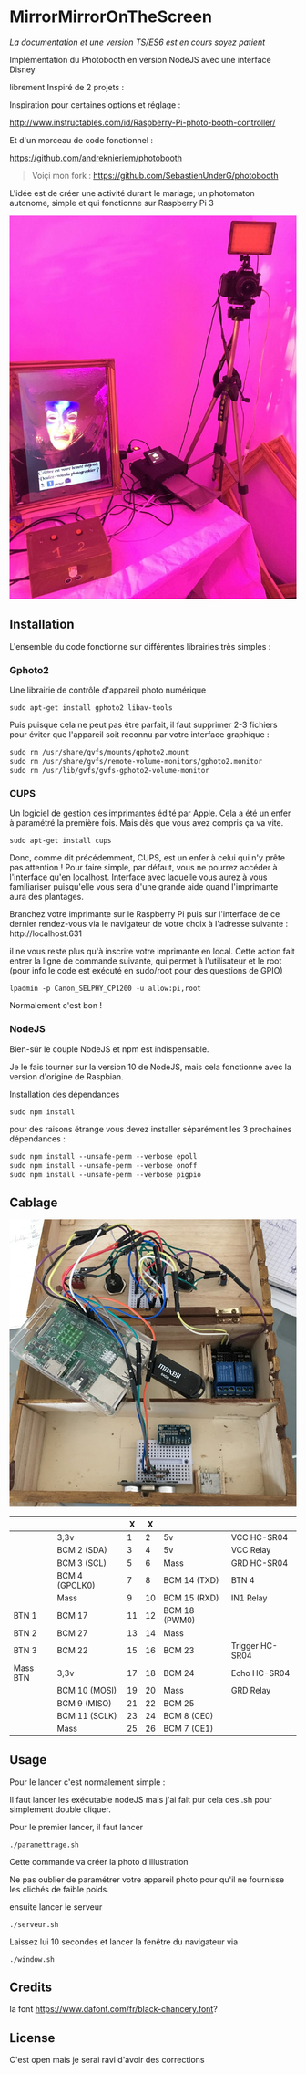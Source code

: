 
# MirrorMirrorOnTheScreen

_La documentation et une version TS/ES6 est en cours soyez patient_

Implémentation du Photobooth en version NodeJS avec une interface Disney

librement Inspiré de 2 projets :

Inspiration pour certaines options et réglage :

http://www.instructables.com/id/Raspberry-Pi-photo-booth-controller/

Et d'un morceau de code fonctionnel :

https://github.com/andreknieriem/photobooth
> Voiçi mon fork :
https://github.com/SebastienUnderG/photobooth


L'idée est de créer une activité durant le mariage; un photomaton autonome, simple et qui fonctionne sur Raspberry Pi 3

![Finalement cela donne ça ](https://github.com/SebastienUnderG/MirrorMirrorOnTheScreen/blob/master/Illustrations/IMG_3645_no_exif.jpg "Finalement cela donne ça ")

## Installation

L'ensemble du code fonctionne sur différentes librairies très simples :

### Gphoto2

Une librairie de contrôle d'appareil photo numérique

    sudo apt-get install gphoto2 libav-tools

Puis puisque cela ne peut pas être parfait, il faut supprimer 2-3 fichiers pour éviter que l'appareil soit reconnu par votre interface graphique :

    sudo rm /usr/share/gvfs/mounts/gphoto2.mount
    sudo rm /usr/share/gvfs/remote-volume-monitors/gphoto2.monitor
    sudo rm /usr/lib/gvfs/gvfs-gphoto2-volume-monitor

### CUPS

Un logiciel de gestion des imprimantes édité par Apple. Cela a été un enfer à paramétré la première fois. Mais dès que vous avez compris ça va vite.

    sudo apt-get install cups

Donc, comme dit précédemment, CUPS, est un enfer à celui qui n'y prête pas attention ! Pour faire simple, par défaut, vous ne pourrez accéder à l'interface qu'en localhost. Interface avec laquelle vous aurez à vous familiariser puisqu'elle vous sera d'une grande aide quand l'imprimante aura des plantages.

Branchez votre imprimante sur le Raspberry Pi puis sur l'interface de ce dernier rendez-vous via le navigateur de votre choix à l'adresse suivante : http://localhost:631

il ne vous reste plus qu'à inscrire votre imprimante en local.
Cette action fait entrer la ligne de commande suivante, qui permet à l'utilisateur et le root (pour info le code est exécuté en sudo/root pour des questions de GPIO)

    lpadmin -p Canon_SELPHY_CP1200 -u allow:pi,root

Normalement c'est bon !

### NodeJS

Bien-sûr le couple NodeJS et npm est indispensable.

Je le fais tourner sur la version 10 de NodeJS, mais cela fonctionne avec la version d'origine de Raspbian.


Installation des dépendances

    sudo npm install

pour des raisons étrange vous devez installer séparément les 3 prochaines dépendances :

    sudo npm install --unsafe-perm --verbose epoll
    sudo npm install --unsafe-perm --verbose onoff
    sudo npm install --unsafe-perm --verbose pigpio


## Cablage 

![L'interieur](https://github.com/SebastienUnderG/MirrorMirrorOnTheScreen/blob/master/Illustrations/interieur.jpg "L'interieur")

|          	|               	| X  	| X  	|               	|               	|
|----------	|----------------	|----	|----	|---------------	|-----------------	|
|          	| 3,3v           	| 1  	| 2  	| 5v            	| VCC HC-SR04     	|
|          	| BCM 2 (SDA)    	| 3  	| 4  	| 5v            	| VCC Relay       	|
|          	| BCM 3 (SCL)    	| 5  	| 6  	| Mass          	| GRD HC-SR04     	|
|          	| BCM 4 (GPCLK0) 	| 7  	| 8  	| BCM 14 (TXD)  	| BTN 4           	|
|          	| Mass           	| 9  	| 10 	| BCM 15 (RXD)  	| IN1 Relay       	|
| BTN 1    	| BCM 17         	| 11 	| 12 	| BCM 18 (PWM0) 	|                 	|
| BTN 2    	| BCM 27         	| 13 	| 14 	| Mass          	|                 	|
| BTN 3    	| BCM 22         	| 15 	| 16 	| BCM 23        	| Trigger HC-SR04 	|
| Mass BTN 	| 3,3v           	| 17 	| 18 	| BCM 24        	| Echo HC-SR04    	|
|          	| BCM 10 (MOSI)  	| 19 	| 20 	| Mass          	| GRD Relay       	|
|          	| BCM 9 (MISO)   	| 21 	| 22 	| BCM 25        	|                 	|
|          	| BCM 11 (SCLK)  	| 23 	| 24 	| BCM 8 (CE0)   	|                 	|
|          	| Mass           	| 25 	| 26 	| BCM 7 (CE1)   	|                 	|



## Usage

Pour le lancer c'est normalement simple :

Il faut lancer les exécutable nodeJS mais j'ai fait pur cela des .sh pour simplement double cliquer.

Pour le premier lancer, il faut lancer

    ./paramettrage.sh

Cette commande va créer la photo d'illustration

Ne pas oublier de paramétrer votre appareil photo pour qu'il ne fournisse les clichés de faible poids.

ensuite lancer le serveur

    ./serveur.sh

Laissez lui 10 secondes et lancer la fenêtre du navigateur via

    ./window.sh


## Credits

la font https://www.dafont.com/fr/black-chancery.font?

## License

C'est open mais je serai ravi d'avoir des corrections
